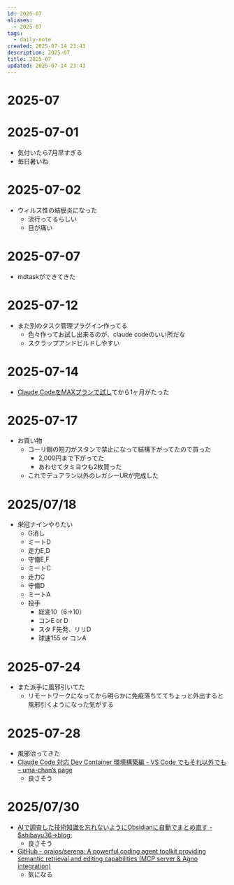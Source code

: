 ```yaml
---
id: 2025-07
aliases:
  - 2025-07
tags:
  - daily-note
created: 2025-07-14 23:43
description: 2025-07
title: 2025-07
updated: 2025-07-14 23:43
---
```


# 2025-07

# 2025-07-01

- 気付いたら7月早すぎる
- 毎日暑いね

# 2025-07-02

- ウィルス性の結膜炎になった
	- 流行ってるらしい
	- 目が痛い

# 2025-07-07

- mdtaskができてきた

# 2025-07-12

- また別のタスク管理プラグイン作ってる
    - 色々作ってお試し出来るのが、claude codeのいい所だな
    - スクラップアンドビルドしやすい

# 2025-07-14

- [Claude CodeをMAXプランで試し](blog/20250615081321.md)てから1ヶ月がたった

# 2025-07-17

- お買い物
    - コーリ鋼の短刀がスタンで禁止になって結構下がってたので買った
        - 2,000円まで下がってた
        - あわせてタミヨウも2枚買った
    - これでデュアラン以外のレガシーURが完成した

# 2025/07/18

- 栄冠ナインやりたい
	- G消し
	- ミートD
	- 走力E,D
	- 守備E,F
	- ミートC
	- 走力C
	- 守備D
	- ミートA
	- 投手
		- 総変10（6→10）
		- コンE or D
		- スタ F先発、リリD
		- 球速155 or コンA

# 2025-07-24

- また派手に風邪引いてた
	- リモートワークになってから明らかに免疫落ちててちょっと外出すると風邪引くようになった気がする

# 2025-07-28

- 風邪治ってきた
- [Claude Code 対応 Dev Container 環境構築編 - VS Code でもそれ以外でも – uma-chan’s page](https://i9wa4.github.io/blog/2025-07-28-article1-devcontainer.html)
	- 良さそう

# 2025/07/30

- [AIで調査した技術知識を忘れないようにObsidianに自動でまとめ直す - $shibayu36-&gt;blog;](https://blog.shibayu36.org/entry/2025/07/30/092458)
	- 良さそう
- [GitHub - oraios/serena: A powerful coding agent toolkit providing semantic retrieval and editing capabilities (MCP server &amp; Agno integration)](https://github.com/oraios/serena)
	- 気になる

